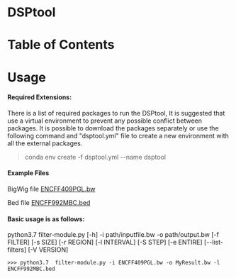 # DSPtool

# Table of Contents

# Usage

#### Required Extensions:
 There is a list of required packages to run the DSPtool, 
 It is suggested that use a virtual environment to prevent any possible conflict between packages. It is possible to download the packages separately or use the following command and "dsptool.yml" file to create a new environment with all the external packages.  
> conda env create -f dsptool.yml --name dsptool

#### Example Files
BigWig file   [ENCFF409PGL.bw](https://drive.google.com/open?id=1JYTv_Zj-M6xtNzed5Mk3saG6LMbDUu70)

Bed file   [ENCFF992MBC.bed](https://github.com/dawe/dsptool/blob/master/ENCFF992MBC.bed)

#### Basic usage is as follows:
python3.7  filter-module.py [-h] -i path/inputfile.bw -o path/output.bw [-f FILTER] [-s SIZE] [-r REGION] [-l INTERVAL] [-S STEP] [-e ENTIRE] [--list-filters] [-V VERSION]

```
>>> python3.7  filter-module.py -i ENCFF409PGL.bw -o MyResult.bw -l ENCFF992MBC.bed
```
